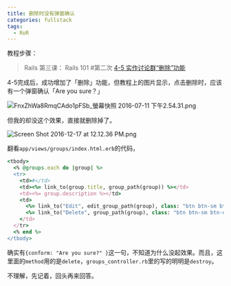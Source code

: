 ```yaml
---
title: 删除时没有弹窗确认
categories: fullstack
tags:
  - RoR
---
```


教程步骤：

> Rails 第三课： Rails 101 #第二次
> [4-5 实作讨论群“删除”功能](https://fullstack.xinshengdaxue.com/posts/65#task)

4-5完成后，成功增加了「删除」功能，但教程上的图片显示，点击删除时，应该有一个弹窗确认「Are you sure？」

![FnxZhWa8RmqCAdo1pFSb_螢幕快照 2016-07-11 下午2.54.31.png](http://user-image.logdown.io/user/22009/blog/21058/post/1216941/1JKdeWqyRQaiR32G4NHF_FnxZhWa8RmqCAdo1pFSb_%E8%9E%A2%E5%B9%95%E5%BF%AB%E7%85%A7%202016-07-11%20%E4%B8%8B%E5%8D%882.54.31.png)

但我的却没这个效果，直接就删除掉了。

![Screen Shot 2016-12-17 at 12.12.36 PM.png](http://user-image.logdown.io/user/22009/blog/21058/post/1216941/i2xttTlIRaKkQcA8tzlu_Screen%20Shot%202016-12-17%20at%2012.12.36%20PM.png)

翻看`app/views/groups/index.html.erb`的代码，

```ruby
<tbody>
  <% @groups.each do |group| %>
  <tr>
    <td>#</td>
    <td><%= link_to(group.title, group_path(group)) %></td>
    <td><%= group.description %></td>
    <td>
      <%= link_to("Edit", edit_group_path(group), class: "btn btn-sm btn-default")%>
      <%= link_to("Delete", group_path(group), class: "btn btn-sm btn-default", method: :delete, data: {conform: "Are you sure?" } )%>
    </td>
  </tr>
  <% end %>
</tbody>
```
确实有`{conform: "Are you sure?" }`这一句，不知道为什么没起效果。而且，这里面的`method`用的是`delete`，`groups_controller.rb`里的写的明明是`destroy`。

不理解，先记着，回头再来回答。
